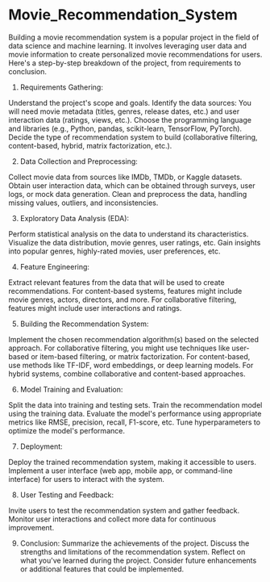 # Movie_Recommendation_System

Building a movie recommendation system is a popular project in the field of data science and machine learning. It involves leveraging user data and movie information to create personalized movie recommendations for users. Here's a step-by-step breakdown of the project, from requirements to conclusion.

1. Requirements Gathering:

Understand the project's scope and goals.
Identify the data sources: You will need movie metadata (titles, genres, release dates, etc.) and user interaction data (ratings, views, etc.).
Choose the programming language and libraries (e.g., Python, pandas, scikit-learn, TensorFlow, PyTorch).
Decide the type of recommendation system to build (collaborative filtering, content-based, hybrid, matrix factorization, etc.).

2. Data Collection and Preprocessing:

Collect movie data from sources like IMDb, TMDb, or Kaggle datasets.
Obtain user interaction data, which can be obtained through surveys, user logs, or mock data generation.
Clean and preprocess the data, handling missing values, outliers, and inconsistencies.

3. Exploratory Data Analysis (EDA):

Perform statistical analysis on the data to understand its characteristics.
Visualize the data distribution, movie genres, user ratings, etc.
Gain insights into popular genres, highly-rated movies, user preferences, etc.

4. Feature Engineering:

Extract relevant features from the data that will be used to create recommendations.
For content-based systems, features might include movie genres, actors, directors, and more.
For collaborative filtering, features might include user interactions and ratings.

5. Building the Recommendation System:

Implement the chosen recommendation algorithm(s) based on the selected approach.
For collaborative filtering, you might use techniques like user-based or item-based filtering, or matrix factorization.
For content-based, use methods like TF-IDF, word embeddings, or deep learning models.
For hybrid systems, combine collaborative and content-based approaches.

6. Model Training and Evaluation:

Split the data into training and testing sets.
Train the recommendation model using the training data.
Evaluate the model's performance using appropriate metrics like RMSE, precision, recall, F1-score, etc.
Tune hyperparameters to optimize the model's performance.

7. Deployment:

Deploy the trained recommendation system, making it accessible to users.
Implement a user interface (web app, mobile app, or command-line interface) for users to interact with the system.

8. User Testing and Feedback:

Invite users to test the recommendation system and gather feedback.
Monitor user interactions and collect more data for continuous improvement.

9. Conclusion:
Summarize the achievements of the project.
Discuss the strengths and limitations of the recommendation system.
Reflect on what you've learned during the project.
Consider future enhancements or additional features that could be implemented.
